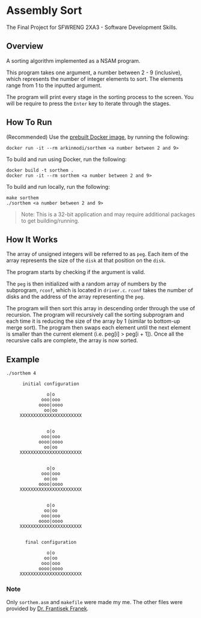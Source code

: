 # Assembly Sort
The Final Project for SFWRENG 2XA3 - Software Development Skills.

## Overview
A sorting algorithm implemented as a NSAM program.

This program takes one argument, a number between 2 - 9 (inclusive), which represents the number of integer elements to sort. The elements range from 1 to the inputted argument.

The program will print every stage in the sorting process to the screen. You will be require to press the `Enter` key to iterate through the stages.

## How To Run
(Recommended) Use the [prebuilt Docker image](https://hub.docker.com/r/arkinmodi/sorthem), by running the following:
```
docker run -it --rm arkinmodi/sorthem <a number between 2 and 9>
```

To build and run using Docker, run the following:
```
docker build -t sorthem .
docker run -it --rm sorthem <a number between 2 and 9>
```

To build and run locally, run the following:
```
make sorthem
./sorthem <a number between 2 and 9>
```

> Note: This is a 32-bit application and may require additional packages to get building/running.

## How It Works
The array of unsigned integers will be referred to as `peg`. Each item of the array represents the size of the `disk` at that position on the `disk`.

The program starts by checking if the argument is valid.

The `peg` is then initialized with a random array of numbers by the subprogram, `rconf`, which is located in `driver.c`. `rconf` takes the number of disks and the address of the array representing the `peg`.

The program will then sort this array in descending order through the use of recursion. The program will recursively call the sorting subprogram and each time it is reducing the size of the array by 1 (similar to bottom-up merge sort). The program then swaps each element until the next element is smaller than the current element (i.e. peg[i] > peg[i + 1]). Once all the recursive calls are complete, the array is now sorted.

## Example
    ./sorthem 4

          initial configuration

                   o|o
                 ooo|ooo
                oooo|oooo
                  oo|oo
         XXXXXXXXXXXXXXXXXXXXXXX


                   o|o
                 ooo|ooo
                oooo|oooo
                  oo|oo
         XXXXXXXXXXXXXXXXXXXXXXX


                   o|o
                 ooo|ooo
                  oo|oo
                oooo|oooo
         XXXXXXXXXXXXXXXXXXXXXXX


                   o|o
                  oo|oo
                 ooo|ooo
                oooo|oooo
         XXXXXXXXXXXXXXXXXXXXXXX


           final configuration

                   o|o
                  oo|oo
                 ooo|ooo
                oooo|oooo
         XXXXXXXXXXXXXXXXXXXXXXX

### Note
Only `sorthem.asm` and `makefile` were made my me. The other files were provided by [Dr. Frantisek Franek](http://www.cas.mcmaster.ca/~franek/).
